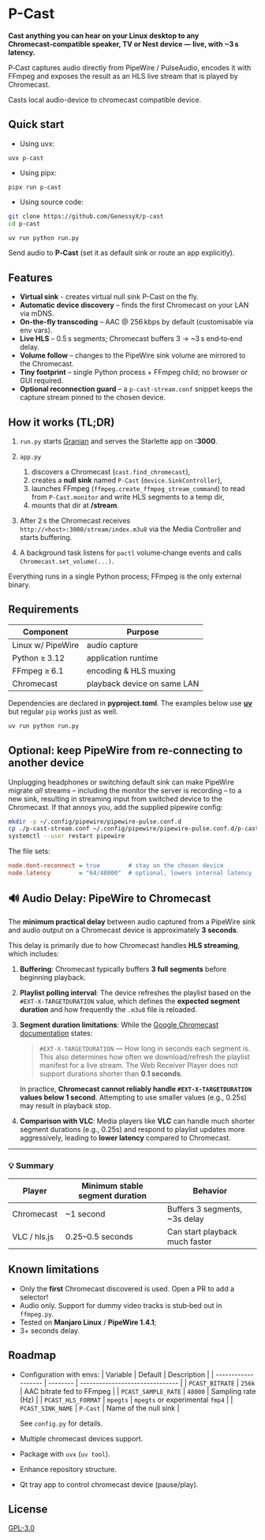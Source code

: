 # P-Cast

**Cast anything you can hear on your Linux desktop to any Chromecast‑compatible speaker, TV or Nest device — live, with \~3 s latency.**

P‑Cast captures audio directly from PipeWire / PulseAudio, encodes it with FFmpeg and exposes the result as an HLS live stream that is played by Chromecast.

Casts local audio-device to chromecast compatible device.

## Quick start

- Using uvx:

```
uvx p-cast
```

- Using pipx:

```
pipx run p-cast
```

- Using source code:

```bash
git clone https://github.com/GenessyX/p-cast
cd p-cast

uv run python run.py
```

Send audio to **P‑Cast** (set it as default sink or route an app explicitly).

## Features

* **Virtual sink** - creates virtual null sink P-Cast on the fly.
* **Automatic device discovery** – finds the first Chromecast on your LAN via mDNS.
* **On‑the‑fly transcoding** – AAC @ 256 kbps by default (customisable via env vars).
* **Live HLS** – 0.5 s segments; Chromecast buffers 3 -> \~3 s end‑to‑end delay.
* **Volume follow** – changes to the PipeWire sink volume are mirrored to the Chromecast.
* **Tiny footprint** – single Python process + FFmpeg child; no browser or GUI required.
* **Optional reconnection guard** – a `p-cast-stream.conf` snippet keeps the capture stream pinned to the chosen device.

## How it works (TL;DR)

1. `run.py` starts [Granian](https://github.com/emmett-framework/granian) and serves the Starlette app on **:3000**.
2. `app.py`

   1. discovers a Chromecast (`cast.find_chromecast`),
   2. creates a **null sink** named `P‑Cast` (`device.SinkController`),
   3. launches FFmpeg (`ffmpeg.create_ffmpeg_stream_command`) to read from `P‑Cast.monitor` and write HLS segments to a temp dir,
   4. mounts that dir at **/stream**.
3. After 2 s the Chromecast receives `http://<host>:3000/stream/index.m3u8` via the Media Controller and starts buffering.
4. A background task listens for `pactl` volume‑change events and calls `Chromecast.set_volume(...)`.

Everything runs in a single Python process; FFmpeg is the only external binary.

## Requirements

| Component         | Purpose                     |
| ----------------- | --------------------------- |
| Linux w/ PipeWire | audio capture               |
| Python ≥ 3.12     | application runtime         |
| FFmpeg ≥ 6.1      | encoding & HLS muxing       |
| Chromecast        | playback device on same LAN |

Dependencies are declared in **pyproject.toml**. The examples below use [**uv**](https://github.com/astral-sh/uv) but regular `pip` works just as well.

```sh
uv run python run.py
```

## Optional: keep PipeWire from re‑connecting to another device

Unplugging headphones or switching default sink can make PipeWire migrate *all* streams – including the monitor the server is recording – to a new sink, resulting in streaming input from switched device to the Chromecast.
If that annoys you, add the supplied pipewire config:

```bash
mkdir -p ~/.config/pipewire/pipewire-pulse.conf.d
cp ./p-cast-stream.conf ~/.config/pipewire/pipewire-pulse.conf.d/p-cast-stream.conf
systemctl --user restart pipewire
```

The file sets:

```ini
node.dont-reconnect = true        # stay on the chosen device
node.latency        = "64/48000"  # optional, lowers internal latency
```

## 🔊 Audio Delay: PipeWire to Chromecast

The **minimum practical delay** between audio captured from a PipeWire sink and audio output on a Chromecast device is approximately **3 seconds**.

This delay is primarily due to how Chromecast handles **HLS streaming**, which includes:

1. **Buffering**: Chromecast typically buffers **3 full segments** before beginning playback.

2. **Playlist polling interval**: The device refreshes the playlist based on the `#EXT-X-TARGETDURATION` value, which defines the **expected segment duration** and how frequently the `.m3u8` file is reloaded.

3. **Segment duration limitations**: While the [Google Chromecast documentation](https://developers.google.com/cast/docs/media/streaming_protocols#http_live_streaming_hls) states:

   > `#EXT-X-TARGETDURATION` — How long in seconds each segment is.
   > This also determines how often we download/refresh the playlist manifest for a live stream.
   > The Web Receiver Player does not support durations shorter than **0.1 seconds**.

   In practice, **Chromecast cannot reliably handle `#EXT-X-TARGETDURATION` values below 1 second**. Attempting to use smaller values (e.g., 0.25s) may result in playback stop.

4. **Comparison with VLC**: Media players like **VLC** can handle much shorter segment durations (e.g., 0.25s) and respond to playlist updates more aggressively, leading to **lower latency** compared to Chromecast.

---

### 💡 Summary

| Player       | Minimum stable segment duration | Behavior                       |
| ------------ | ------------------------------- | ------------------------------ |
| Chromecast   | \~1 second                      | Buffers 3 segments, \~3s delay |
| VLC / hls.js | 0.25–0.5 seconds                | Can start playback much faster |

## Known limitations

* Only the **first** Chromecast discovered is used. Open a PR to add a selector!
* Audio only. Support for dummy video tracks is stub‑bed out in `ffmpeg.py`.
* Tested on **Manjaro Linux** / **PipeWire 1.4.1**;
* 3+ seconds delay.

## Roadmap

* Configuration with envs:
   | Variable            | Default  | Description                     |
   | ------------------- | -------- | ------------------------------- |
   | `PCAST_BITRATE`     | `256k`   | AAC bitrate fed to FFmpeg       |
   | `PCAST_SAMPLE_RATE` | `48000`  | Sampling rate (Hz)              |
   | `PCAST_HLS_FORMAT`  | `mpegts` | `mpegts` or experimental `fmp4` |
   | `PCAST_SINK_NAME`   | `P-Cast` | Name of the null sink           |

   See `config.py` for details.

* Multiple chromecast devices support.
* Package with `uvx` (`uv tool`).
* Enhance repository structure.
* Qt tray app to control chromecast device (pause/play).

## License

[GPL-3.0](LICENSE)